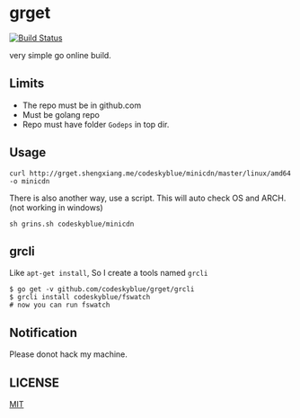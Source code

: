# grget
[![Build Status](https://travis-ci.org/codeskyblue/grget.svg)](https://travis-ci.org/codeskyblue/grget)

very simple go online build.

## Limits
* The repo must be in github.com
* Must be golang repo
* Repo must have folder `Godeps` in top dir.

## Usage

```
curl http://grget.shengxiang.me/codeskyblue/minicdn/master/linux/amd64 -o minicdn
```

There is also another way, use a script. This will auto check OS and ARCH. (not working in windows)

```
sh grins.sh codeskyblue/minicdn
```

## grcli

Like `apt-get install`, So I create a tools named `grcli`

	$ go get -v github.com/codeskyblue/grget/grcli
	$ grcli install codeskyblue/fswatch
	# now you can run fswatch

## Notification
Please donot hack my machine.

## LICENSE
[MIT](LICENSE)
